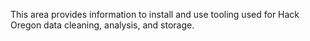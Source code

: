 This area provides information to install and use tooling used for Hack Oregon data cleaning, analysis, and storage.

